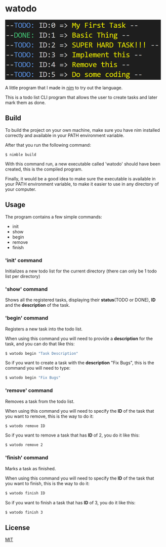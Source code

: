 # watodo

![program demonstration](imgs/main.png)

A little program that I made in [nim](https://nim-lang.org/) to try out the language.

This is a todo list CLI program that allows the user to create tasks and later mark them as done.

## Build

To build the project on your own machine, make sure you have nim installed correctly and available in your PATH environment variable.

After that you run the following command:
```
$ nimble build 
```
With this command run, a new executable called 'watodo' should have been created, this is the compiled program.  

Finally, it would be a good idea to make sure the executable is available in your PATH environment variable, to make it easier to use in any directory of your computer.

## Usage
The program contains a few simple commands:
- init
- show
- begin
- remove
- finish

### 'init' command
Initializes a new todo list for the current directory (there can only be 1 todo list per directory) 

### 'show' command
Shows all the registered tasks, displaying their __status__(TODO or DONE), __ID__ and the __description__ of the task.

### 'begin' command
Registers a new task into the todo list.

When using this command you will need to provide a __description__ for the task, and you can do that like this:
```bash
$ watodo begin "Task Description"
```
So if you want to create a task with the __description__ "Fix Bugs", this is the command you will need to type:
```bash
$ watodo begin "Fix Bugs"
```

### 'remove' command
Removes a task from the todo list.

When using this command you will need to specify the __ID__ of the task that you want to remove, this is the way to do it:
```bash
$ watodo remove ID
```
So if you want to remove a task that has __ID__ of 2, you do it like this:
```bash
$ watodo remove 2
```

### 'finish' command
Marks a task as finished.

When using this command you will need to specify the __ID__ of the task that you want to finish, this is the way to do it:
```bash
$ watodo finish ID
```
So if you want to finish a task that has __ID__ of 3, you do it like this:
```bash
$ watodo finish 3
```

## License
[MIT](https://choosealicense.com/licenses/mit/)